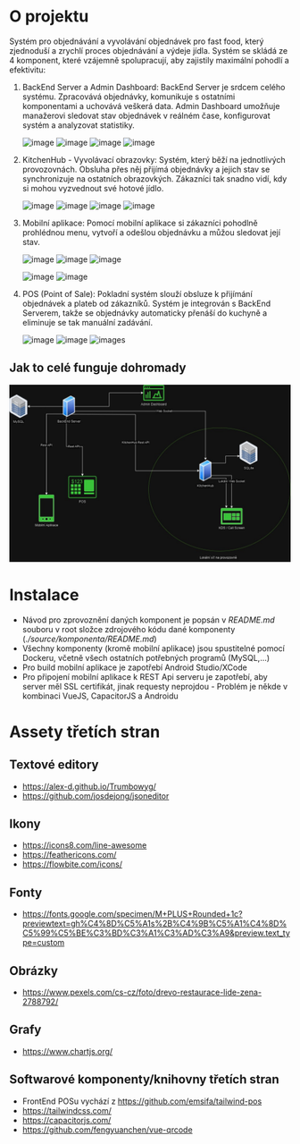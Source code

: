 # O projektu
Systém pro objednávání a vyvolávání objednávek pro fast food, který zjednoduší a zrychlí proces objednávání a výdeje jídla. Systém se skládá ze 4 komponent, které vzájemně spolupracují, aby zajistily maximální pohodlí a efektivitu:

1. BackEnd Server a Admin Dashboard:
BackEnd Server je srdcem celého systému. Zpracovává objednávky, komunikuje s ostatními komponentami a uchovává veškerá data. Admin Dashboard umožňuje manažerovi sledovat stav objednávek v reálném čase, konfigurovat systém a analyzovat statistiky.

    ![image](https://img.shields.io/badge/Python-3776AB?style=for-the-badge&logo=python&logoColor=white)
    ![image](https://img.shields.io/badge/Flask-000000?style=for-the-badge&logo=flask&logoColor=white)
    ![image](https://img.shields.io/badge/MySQL-00000F?style=for-the-badge&logo=mysql&logoColor=white)
    ![image](https://img.shields.io/badge/Socket.io-black?style=for-the-badge&logo=socket.io&badgeColor=010101)



2. KitchenHub - Vyvolávací obrazovky:
Systém, který běží na jednotlivých provozovnách. Obsluha přes něj přijímá objednávky a jejich stav se synchronizuje na ostatních obrazovkých. Zákazníci tak snadno vidí, kdy si mohou vyzvednout své hotové jídlo.

    ![image](https://img.shields.io/badge/Python-3776AB?style=for-the-badge&logo=python&logoColor=white)
    ![image](https://img.shields.io/badge/Flask-000000?style=for-the-badge&logo=flask&logoColor=white)
    ![image](https://img.shields.io/badge/SQLite-07405E?style=for-the-badge&logo=sqlite&logoColor=white)
    ![image](https://img.shields.io/badge/Socket.io-black?style=for-the-badge&logo=socket.io&badgeColor=010101)



3. Mobilní aplikace:
Pomocí mobilní aplikace si zákazníci pohodlně prohlédnou menu, vytvoří a odešlou objednávku a můžou sledovat její stav.
    
    ![image](https://img.shields.io/badge/Capacitor-119EFF?style=for-the-badge&logo=Capacitor&logoColor=white)
    ![image](https://img.shields.io/badge/Vue.js-35495E?style=for-the-badge&logo=vue.js&logoColor=4FC08D)
    ![image](https://img.shields.io/badge/JavaScript-F7DF1E?style=for-the-badge&logo=javascript&logoColor=black)
    
    ![image](https://img.shields.io/badge/Android-3DDC84?style=for-the-badge&logo=android&logoColor=white)
    ![image](https://img.shields.io/badge/iOS-000000?style=for-the-badge&logo=ios&logoColor=white)


4. POS (Point of Sale):
Pokladní systém slouží obsluze k přijímání objednávek a plateb od zákazníků. Systém je integrován s BackEnd Serverem, takže se objednávky automaticky přenáší do kuchyně a eliminuje se tak manuální zadávání.
    
    ![image](https://img.shields.io/badge/JavaScript-F7DF1E?style=for-the-badge&logo=javascript&logoColor=black)
    ![image](https://img.shields.io/badge/alpinejs-white.svg?style=for-the-badge&logo=alpinedotjs&logoColor=%238BC0D0)
    ![images](https://img.shields.io/badge/Electron-191970?style=for-the-badge&logo=Electron&logoColor=white)


## Jak to celé funguje dohromady
![image](/sketches/App%20Diagram.jpg)


# Instalace
- Návod pro zprovoznění daných komponent je popsán v _README.md_ souboru v root složce zdrojového kódu dané komponenty (_./source/komponenta/README.md_)
- Všechny komponenty (kromě mobilní aplikace) jsou spustitelné pomocí Dockeru, včetně všech ostatních potřebných programů (MySQL,...)
- Pro build mobilní aplikace je zapotřebí Android Studio/XCode
- Pro připojení mobilní aplikace k REST Api serveru je zapotřebí, aby server měl SSL certifikát, jinak requesty neprojdou - Problém je někde v kombinaci VueJS, CapacitorJS a Androidu


# Assety třetích stran

## Textové editory
- https://alex-d.github.io/Trumbowyg/
- https://github.com/josdejong/jsoneditor


## Ikony
- https://icons8.com/line-awesome
- https://feathericons.com/
- https://flowbite.com/icons/

## Fonty
- https://fonts.google.com/specimen/M+PLUS+Rounded+1c?previewtext=gh%C4%8D%C5%A1s%2B%C4%9B%C5%A1%C4%8D%C5%99%C5%BE%C3%BD%C3%A1%C3%AD%C3%A9&preview.text_type=custom

## Obrázky
- https://www.pexels.com/cs-cz/foto/drevo-restaurace-lide-zena-2788792/

## Grafy
- https://www.chartjs.org/

## Softwarové komponenty/knihovny třetích stran
- FrontEnd POSu vychází z https://github.com/emsifa/tailwind-pos
- https://tailwindcss.com/
- https://capacitorjs.com/
- https://github.com/fengyuanchen/vue-qrcode